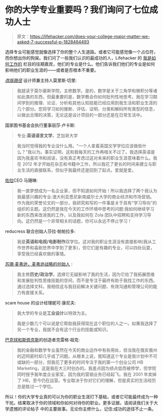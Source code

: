 # 你的大学专业重要吗？我们询问了七位成功人士

> 原文：<https://lifehacker.com/does-your-college-major-matter-we-asked-7-successful-p-1828464493>

选择专业可能感觉就像选择了你的整个人生道路。或者它可能感觉像一个占位符，而你想出你的狗屎。我们问了一些我们认识的最成功的人，Lifehacker 的 [我是如何工作的](https://lifehacker.com/c/how-i-work) 栏目的往期嘉宾，他们的专业是什么。他们告诉我们他们的专业是如何影响他们的职业生涯的——或者是否根本不重要。



[*改版路径*](https://lifehacker.com/im-revision-path-host-maurice-cherry-and-this-is-how-i-1826916236) 设计师兼主持人莫里斯·切里:

> 我就读于莫尔豪斯学院，主修数学。是的，数学是关于三角学和微积分等诸如此类的东西，但最重要的是，数学教会你如何批判性地思考。我在学习期间学到的推理、论证、分析和其他认知技能已经应用到我生活和职业生涯的几个部分。您将学习如何推断、评估、证明、分类和解码所有类型的信息，以做出合理的决策，无论这是设计项目的一部分还是在日常生活中。

国家图书基金会执行董事丽莎·卢卡斯:

> 专业:**英语语言文学**，芝加哥大学

> 我当时觉得我的专业没什么用。"一个人拿着英国文学学位应该做些什么？"我以为。事实证明，这和我每天的工作再相关不过了。我选择英语是因为我喜欢书和阅读，没有真正考虑过这对未来的职业生涯意味着什么。我在 2012 年才开始在杂志和书籍中工作，所以我花了更长的时间来建立与职业生活的直接联系，但似乎我最终还是回到了起点。爱就是爱。

[佐拉](https://lifehacker.com/im-zola-ceo-shan-lyn-ma-and-this-is-how-i-work-1823592848)CEO 马珊琳:

> 我一直梦想成为一名企业家，但不知道如何开始！所以我选择了两个我认为我最感兴趣的专业:澳大利亚悉尼新南威尔士大学的商业经济和市场营销。作为我的荣誉论文的一部分，我研究和写的一件事是关于具有“学习导向”的组织的主题。这仍然是我在今天的工作环境中思考的问题:我如何继续学习新的东西来改进我的工作，以及我如何在 Zola 团队中招聘和支持学习导向。这仍然是一个非常相关的话题，你可以永远不停止学习！

reducress 联合创始人莎拉·帕帕拉多:

> 我是**英语和电视/电影制作**双学位。这对我的职业生涯没有直接影响(我从工作世界和喜剧世界中学到了更多)，但它们是有趣的专业，可以四处玩耍，享受我已经喜欢做的事情。

[苏珊·麦弗逊，麦弗逊战略的创始人](https://lifehacker.com/im-communications-consultant-susan-mcpherson-and-this-1824297887) :

> 我主修**历史/政治学**。选择它无疑影响了我的生活，因为它给了我拓展思维和发展批判性思维技能的空间，而不是专注于最终有助于我找工作的东西。通过选择文科，我相信这与我目前解决关键问题、有效沟通和管理公司的能力有直接关系。

scare house 的设计经理妮可·康尼夫:

> 我大学的专业是**工业设计**以特效为主。
> 
> 我是少数几个可以说是它帮助我获得现在这个职位的人之一。如果我选择了另一个专业，我就不会有这个行业的技能或知识。

[巴克球和斯佩克斯](https://lifehacker.com/im-buckyballs-inventor-craig-zucker-and-this-is-how-i-1821747489)的创造者克雷格·祖克:

> 我的金融和数学专业虽然在今天的商业运作中有些用处，但当我在俄亥俄州的迈阿密时却几乎成了问题。从根本上说，我知道这个专业是我计划中不可或缺的一部分，但我花了更多的时间专注于我的第一个创业公司 HB Marketing，这是我在大三时创办的。我差点因为绩点低而被停学，但学院同时授予我年度企业家奖，因为我的营销业务已经起飞。我在 2001 年卖掉了 HB，至今仍在运营。专业取决于你对它们的理解，但是真实的生活经历总是胜过一个学位。

所以！你的大学专业真的可以为你的职业生涯打下基础，或者它可能最终成为一种干扰。结果取决于你的领域和你如何对待你的职业。更多证据，请阅读我们关于大学遗憾的评论帖子 中的主要故事。无论你主修什么，记住:成功的途径不止一条。